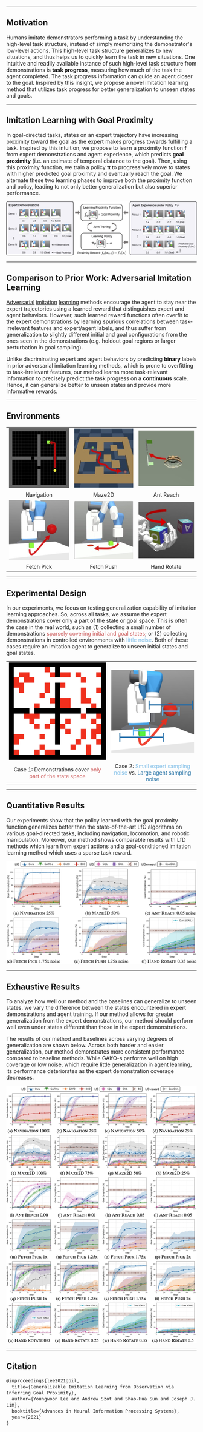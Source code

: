 
----

## Motivation

Humans imitate demonstrators performing a task by understanding the high-level task structure, instead of simply memorizing the demonstrator's low-level actions. This high-level task structure generalizes to new situations, and thus helps us to quickly learn the task in new situations. One intuitive and readily available instance of such high-level task structure from demonstrations is **task progress**, measuring how much of the task the agent completed. The task progress information can guide an agent closer to the goal. Inspired by this insight, we propose a novel imitation learning method that utilizes task progress for better generalization to unseen states and goals.


----


## Imitation Learning with Goal Proximity

In goal-directed tasks, states on an expert trajectory have increasing proximity toward the goal as the expert makes progress towards fulfilling a task. Inspired by this intuition, we propose to learn a proximity function **f** from expert demonstrations and agent experience, which predicts **goal proximity** (i.e. an estimate of temporal distance to the goal). Then, using this proximity function, we train a policy **&pi;** to progressively move to states with higher predicted goal proximity and eventually reach the goal. We alternate these two learning phases to improve both the proximity function and policy, leading to not only better generalization but also superior performance.


![Goal proximity imitation learning method](./img/method.jpg "Illustration of our model")


----


## Comparison to Prior Work: Adversarial Imitation Learning

<a href src="https://arxiv.org/abs/1606.03476" target="_blank">Adversarial</a> <a href src="https://arxiv.org/abs/1710.11248" target="_blank">imitation</a> <a href src="https://arxiv.org/abs/1807.06158" target="_blank">learning</a> methods encourage the agent to stay near the expert trajectories using a learned reward that distinguishes expert and agent behaviors. However, such learned reward functions often overfit to the expert demonstrations by learning spurious correlations between task-irrelevant features and expert/agent labels, and thus suffer from generalization to slightly different initial and goal configurations from the ones seen in the demonstrations (e.g. holdout goal regions or larger perturbation in goal sampling).

Unlike discriminating expert and agent behaviors by predicting **binary** labels in prior adversarial imitation learning methods, which is prone to overfitting to task-irrelevant features, our method learns more task-relevant information to precisely predict the task progress on a **continuous** scale. Hence, it can generalize better to unseen states and provide more informative rewards.


---


## Environments

<table>
<tbody>
  <tr style="border-bottom: none;">
    <td style="text-align: center">
        <img height="auto" width="100%" src="img/env/navigation.jpg">
    </td>
    <td style="text-align: center">
        <img height="auto" width="100%" src="img/env/maze.jpg">
    </td>
    <td style="text-align: center">
        <img height="auto" width="100%" src="img/env/locomotion.jpg">
    </td>
  </tr>
  <tr style="border-bottom: none;">
    <td style="text-align: center">
        <figcaption class="imgcaption" style="padding-top: 0px">Navigation</figcaption>
    </td>
    <td style="text-align: center">
        <figcaption class="imgcaption" style="padding-top: 0px">Maze2D</figcaption>
    </td>
    <td style="text-align: center">
        <figcaption class="imgcaption" style="padding-top: 0px">Ant Reach</figcaption>
    </td>
  </tr>
  <tr style="border-bottom: none;">
    <td style="text-align: center">
        <img height="auto" width="100%" src="img/env/pick.jpg">
    </td>
    <td style="text-align: center">
        <img height="auto" width="100%" src="img/env/push.jpg">
    </td>
    <td style="text-align: center">
        <img height="auto" width="100%" src="img/env/hand.jpg">
    </td>
  </tr>
  <tr style="border-bottom: none;">
    <td style="text-align: center">
        <figcaption class="imgcaption" style="padding-top: 0px">Fetch Pick</figcaption>
    </td>
    <td style="text-align: center">
        <figcaption class="imgcaption" style="padding-top: 0px">Fetch Push</figcaption>
    </td>
    <td style="text-align: center">
        <figcaption class="imgcaption" style="padding-top: 0px">Hand Rotate</figcaption>
    </td>
  </tr>
</tbody>
</table>


----


## Experimental Design

In our experiments, we focus on testing generalization capability of imitation learning approaches. So, across all tasks, we assume the expert demonstrations cover only a part of the state or goal space. This is often the case in the real world, such as (1) collecting a small number of demonstrations <span style="color: #CD5C5C;">sparsely covering initial and goal states</span>; or (2) collecting demonstrations in controlled environments with <span style="color: #85C1E9;">little noise</span>. Both of these cases require an imitation agent to generalize to unseen initial states and goal states.

<table>
<tbody>
  <tr style="border-bottom: none;">
    <td style="text-align: center">
        <img height="auto" width="100%" src="img/coverage1.jpg">
    </td>
    <td style="text-align: center">
        <img height="auto" width="100%" src="img/coverage2.jpg">
    </td>
  </tr>
  <tr style="border-bottom: none;">
    <td style="text-align: center">
        <figcaption class="imgcaption" style="padding-top: 0px">Case 1: Demonstrations cover <span style="color: #CD5C5C;">only part of the state space</span> </figcaption>
    </td>
    <td style="text-align: center">
        <figcaption class="imgcaption" style="padding-top: 0px">Case 2: <span style="color: #85C1E9;">Small expert sampling noise</span> vs. <span style="color: #2874A6;">Large agent sampling noise</span> </figcaption>
    </td>
  </tr>
</tbody>
</table>


----


## Quantitative Results

Our experiments show that the policy learned with the goal proximity function generalizes better than the state-of-the-art LfO algorithms on various goal-directed tasks, including navigation, locomotion, and robotic manipulation. Moreover, our method shows comparable results with LfD methods which learn from expert actions and a goal-conditioned imitation learning method which uses a sparse task reward.

![Comparisons to LfD and LfO baselines on a medium coverage setting](./img/quantitative_results.jpg "Comparisons to LfD and LfO baselines (part)")


----


## Exhaustive Results

To analyze how well our method and the baselines can generalize to unseen states, we vary the difference between the states encountered in expert demonstrations and agent training. If our method allows for greater generalization from the expert demonstrations, our method should perform well even under states different than those in the expert demonstrations.

The results of our method and baselines across varying degrees of generalization are shown below. Across both harder and easier generalization, our method demonstrates more consistent performance compared to baseline methods. While GAIfO-s performs well on high coverage or low noise, which require little generalization in agent learning, its performance deteriorates as the expert demonstration coverage decreases.

![Comparisons to LfD and LfO baselines with different coverages](./img/quantitative_results_full.jpg "Comparisons to LfD and LfO baselines (whole)")


----


## Citation
```
@inproceedings{lee2021gpil,
  title={Generalizable Imitation Learning from Observation via Inferring Goal Proximity},
  author={Youngwoon Lee and Andrew Szot and Shao-Hua Sun and Joseph J. Lim},
  booktitle={Advances in Neural Information Processing Systems},
  year={2021}
}
```
<br>
